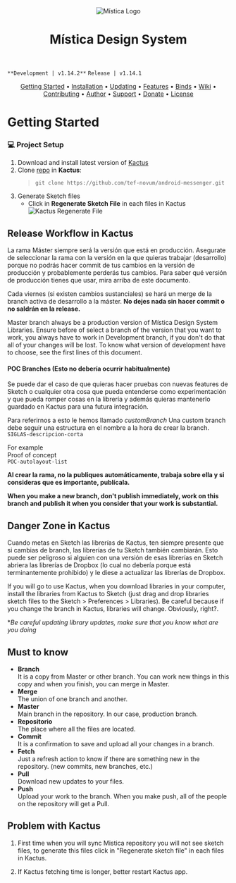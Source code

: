 <div align="center">
  <img alt="Mística Logo" src="https://i.imgur.com/3H975vE.png">
</div>
<h1 align="center">Mística Design System </h1> <br>

`**Development | v1.14.2**` `Release | v1.14.1`


<p align="center">
  <a href="#gettingStarted">Getting Started</a> •
  <a href="#installation">Installation</a> •
  <a href="#updating">Updating</a> •
  <a href="#features">Features</a> •
  <a href="#binds">Binds</a> •
  <a href="#wiki">Wiki</a> •
  <a href="#contributing">Contributing</a> •
  <a href="#author">Author</a> •
  <a href="#support">Support</a> •
  <a href="#donate">Donate</a> •
  <a href="#license">License</a>
</p>

# Getting Started <a name="gettingStarted"></a>

### :computer: Project Setup  <a name="installation"></a>

1. Download and install latest version of [Kactus](http://kactus.io)
2. Clone [repo](https://github.com/tef-novum/mistica-design-libraries.git) in **Kactus**:
   >`git clone https://github.com/tef-novum/android-messenger.git`
3. Generate Sketch files
    + Click in **Regenerate Sketch File** in each files in Kactus
      ![Kactus Regenerate File](https://i.imgur.com/8WHdEmf.png)

## Release Workflow in Kactus
La rama Máster siempre será la versión que está en producción. Asegurate de seleccionar la rama con la versión en la que quieras trabajar (desarrollo) porque no podrás hacer commit de tus cambios en la versión de producción y probablemente perderás tus cambios. Para saber qué versión de producción tienes que usar, mira arriba de este documento.

Cada viernes (si existen cambios sustanciales) se hará un merge de la branch activa de desarrollo a la máster.  **No dejes nada sin hacer commit o no saldrán en la release.**

Master branch always be a production version of Mística Design System Libraries. Ensure before of select a branch of the version that you want to work, you always have to work in Development branch, if you don't do that all of your changes will be lost. To know what version of development have to choose, see the first lines of this document.

#### POC Branches (Esto no debería ocurrir habitualmente)
Se puede dar el caso de que quieras hacer pruebas con nuevas features de Sketch o cualquier otra cosa que pueda entenderse como experimentación y que pueda romper cosas en la librería y además quieras mantenerlo guardado en Kactus para una futura integración.

Para referirnos a esto le hemos llamado *customBranch*
Una custom branch debe seguir una estructura en el nombre a la hora de crear la branch.
`SIGLAS-descripcion-corta`

For example  
Proof of concept  
`POC-autolayout-list`  

**Al crear la rama, no la publiques automáticamente, trabaja sobre ella y si consideras que es importante, publícala.**

**When you make a new branch, don't publish immediately, work on this branch and publish it when you consider that your work is substantial.**

## Danger Zone in Kactus
Cuando metas en Sketch las librerías de Kactus, ten siempre presente que si cambias de branch, las librerías de tu Sketch también cambiarán. Esto puede ser peligroso si alguien con una versión de esas librerías en Sketch abriera las librerías de Dropbox (lo cual no debería porque está terminantemente prohibido) y le diese a actualizar las librerías de Dropbox.

If you will go to use Kactus, when you download libraries in your computer, install the libraries from Kactus to Sketch (just drag and drop libraries sketch files to the Sketch > Preferences > Libraries). Be careful because if you change the branch in Kactus, libraries will change. Obviously, right?.

**Be careful updating library updates, make sure that you know what are you doing*

## Must to know
* **Branch**  
It is a copy from Master or other branch. You can work new things in this copy and when you finish, you can merge in Master.
* **Merge**  
The union of one branch and another.
* **Master**  
Main branch in the repository. In our case, production branch.
* **Repositorio**  
The place where all the files are located.
* **Commit**  
It is a confirmation to save and upload all your changes in a branch.
* **Fetch**  
Just a refresh action to know if there are something new in the repository. (new commits, new branches, etc.)
* **Pull**  
Download new updates to your files.
* **Push**  
Upload your work to the branch. When you make push, all of the people on the repository will get a Pull.


## Problem with Kactus
1. First time when you will sync Mistica repository you will not see sketch files, to generate this files click in "Regenerate sketch file" in each files in Kactus.

2. If Kactus fetching time is longer, better restart Kactus app.
